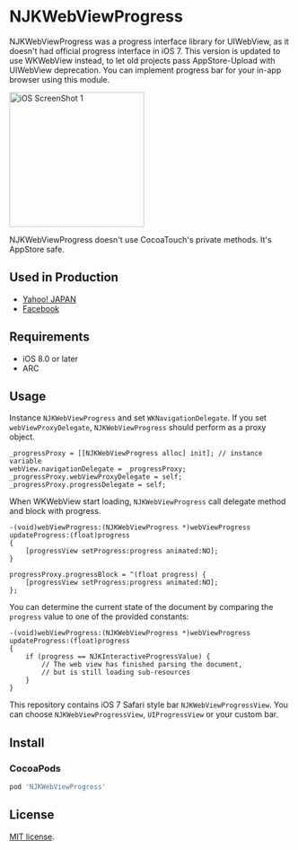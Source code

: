 # NJKWebViewProgress

NJKWebViewProgress was a progress interface library for UIWebView, as it doesn't had official progress interface in iOS 7. This version is updated to use WKWebView instead, to let old projects pass AppStore-Upload with UIWebView deprecation. You can implement progress bar for your in-app browser using this module.

<img src="./DemoApp/Screenshot/screenshot1.png" alt="iOS ScreenShot 1" width="240px" style="width: 240px;" />

NJKWebViewProgress doesn't use CocoaTouch's private methods. It's AppStore safe.

## Used in Production

- [Yahoo! JAPAN](https://itunes.apple.com/app/yahoo!-japan/id299147843?mt=8)
- [Facebook](https://itunes.apple.com/app/facebook/id284882215?mt=8‎)

## Requirements

- iOS 8.0 or later
- ARC

## Usage

Instance `NJKWebViewProgress` and set `WKNavigationDelegate`. If you set `webViewProxyDelegate`, `NJKWebViewProgress` should perform as a proxy object.

```objc
_progressProxy = [[NJKWebViewProgress alloc] init]; // instance variable
webView.navigationDelegate = _progressProxy;
_progressProxy.webViewProxyDelegate = self;
_progressProxy.progressDelegate = self;
```

When WKWebView start loading, `NJKWebViewProgress` call delegate method and block with progress.

```objc
-(void)webViewProgress:(NJKWebViewProgress *)webViewProgress updateProgress:(float)progress
{
    [progressView setProgress:progress animated:NO];
}
```

```objc
progressProxy.progressBlock = ^(float progress) {
    [progressView setProgress:progress animated:NO];
};
```

You can determine the current state of the document by comparing the `progress` value to one of the provided constants:

```objc
-(void)webViewProgress:(NJKWebViewProgress *)webViewProgress updateProgress:(float)progress
{
    if (progress == NJKInteractiveProgressValue) {
        // The web view has finished parsing the document,
        // but is still loading sub-resources
    }
}
```

This repository contains iOS 7 Safari style bar `NJKWebViewProgressView`. You can choose `NJKWebViewProgressView`, `UIProgressView` or your custom bar.

## Install

### CocoaPods

```sh
pod 'NJKWebViewProgress'
```

## License

[Apache]: http://www.apache.org/licenses/LICENSE-2.0
[MIT]: http://www.opensource.org/licenses/mit-license.php
[GPL]: http://www.gnu.org/licenses/gpl.html
[BSD]: http://opensource.org/licenses/bsd-license.php
[MIT license][MIT].
